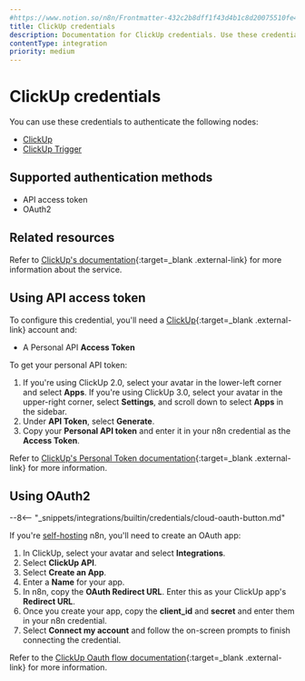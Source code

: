 ```yaml
---
#https://www.notion.so/n8n/Frontmatter-432c2b8dff1f43d4b1c8d20075510fe4
title: ClickUp credentials
description: Documentation for ClickUp credentials. Use these credentials to authenticate ClickUp in n8n, a workflow automation platform.
contentType: integration
priority: medium
---
```


# ClickUp credentials

You can use these credentials to authenticate the following nodes:

- [ClickUp](/integrations/builtin/app-nodes/n8n-nodes-base.clickup/)
- [ClickUp Trigger](/integrations/builtin/trigger-nodes/n8n-nodes-base.clickuptrigger/)

## Supported authentication methods

- API access token
- OAuth2

## Related resources

Refer to [ClickUp's documentation](https://clickup.com/api/){:target=_blank .external-link} for more information about the service.

## Using API access token

To configure this credential, you'll need a [ClickUp](https://www.clickup.com/){:target=_blank .external-link} account and:

- A Personal API **Access Token**

To get your personal API token:

1. If you're using ClickUp 2.0, select your avatar in the lower-left corner and select **Apps**. If you're using ClickUp 3.0, select your avatar in the upper-right corner, select **Settings**, and scroll down to select **Apps** in the sidebar.
2. Under **API Token**, select **Generate**.
3. Copy your **Personal API token** and enter it in your n8n credential as the **Access Token**.

Refer to [ClickUp's Personal Token documentation](https://clickup.com/api/developer-portal/authentication#personal-token){:target=_blank .external-link} for more information.

## Using OAuth2

--8<-- "_snippets/integrations/builtin/credentials/cloud-oauth-button.md"

If you're [self-hosting](/hosting/) n8n, you'll need to create an OAuth app:

1. In ClickUp, select your avatar and select **Integrations**.
2. Select **ClickUp API**.
3. Select **Create an App**.
4. Enter a **Name** for your app.
5. In n8n, copy the **OAuth Redirect URL**. Enter this as your ClickUp app's **Redirect URL**.
6. Once you create your app, copy the **client_id** and **secret** and enter them in your n8n credential.
7. Select **Connect my account** and follow the on-screen prompts to finish connecting the credential.

 Refer to the [ClickUp Oauth flow documentation](https://clickup.com/api/developer-portal/authentication#oauth-flow){:target=_blank .external-link} for more information.
